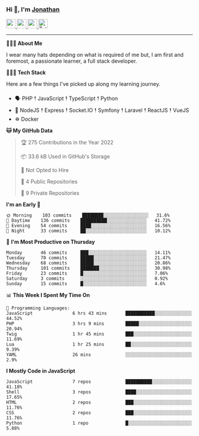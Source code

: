 ### Hi 👋, I'm [Jonathan](https://jonathan-d.ch) 

<p>
  <a href="https://www.twitter.com/redkill2108">
    <img src="https://img.shields.io/badge/twitter-%231DA1F2.svg?&style=for-the-badge&logo=twitter&logoColor=white" height=25>
  </a>
  <a href="https://www.linkedin.com/in/jdebetaz">
    <img src="https://img.shields.io/badge/linkedin-%230077B5.svg?&style=for-the-badge&logo=linkedin&logoColor=white" height=25>
  </a>
  <a href="https://www.instagram.com/jdebetaz/">
    <img src="https://img.shields.io/badge/instagram-%23E4405F.svg?&style=for-the-badge&logo=instagram&logoColor=white" height=25>
  </a>
  <a href="https://wakatime.com/@5c95ead1-71ee-4ecc-9a32-6c2b293dd432">
    <img src="https://wakatime.com/badge/user/5c95ead1-71ee-4ecc-9a32-6c2b293dd432.svg?style=for-the-badge" height=25 alt="Total time coded since Aug 23 2019" />
  </a>
</p>

-------

**🙋🏻‍♂️ About Me** 

<p>I wear many hats depending on what is required of me but, I am first and foremost, a passionate learner, a full stack developer.</p>

**👨🏻‍💻 Tech Stack** 

<p>Here are a few things I've picked up along my learning journey.</p>

- 🗣 PHP 𒑰 JavaScript 𒑰 TypeScript 𒑰 Python
- 🎒 NodeJS 𒑰 Express 𒑰 Socket.IO 𒑰 Symfony 𒑰 Laravel 𒑰 ReactJS 𒑰 VueJS
- ♽ Docker

<!--START_SECTION:waka-->
**🐱 My GitHub Data** 

> 🏆 275 Contributions in the Year 2022
 > 
> 📦 33.6 kB Used in GitHub's Storage 
 > 
> 🚫 Not Opted to Hire
 > 
> 📜 4 Public Repositories 
 > 
> 🔑 9 Private Repositories  
 > 
**I'm an Early 🐤** 

```text
🌞 Morning    103 commits    ████████░░░░░░░░░░░░░░░░░   31.6% 
🌆 Daytime    136 commits    ██████████░░░░░░░░░░░░░░░   41.72% 
🌃 Evening    54 commits     ████░░░░░░░░░░░░░░░░░░░░░   16.56% 
🌙 Night      33 commits     ██░░░░░░░░░░░░░░░░░░░░░░░   10.12%

```
📅 **I'm Most Productive on Thursday** 

```text
Monday       46 commits     ███░░░░░░░░░░░░░░░░░░░░░░   14.11% 
Tuesday      70 commits     █████░░░░░░░░░░░░░░░░░░░░   21.47% 
Wednesday    68 commits     █████░░░░░░░░░░░░░░░░░░░░   20.86% 
Thursday     101 commits    ███████░░░░░░░░░░░░░░░░░░   30.98% 
Friday       23 commits     █░░░░░░░░░░░░░░░░░░░░░░░░   7.06% 
Saturday     3 commits      ░░░░░░░░░░░░░░░░░░░░░░░░░   0.92% 
Sunday       15 commits     █░░░░░░░░░░░░░░░░░░░░░░░░   4.6%

```


📊 **This Week I Spent My Time On** 

```text
💬 Programming Languages: 
JavaScript               6 hrs 43 mins       ███████████░░░░░░░░░░░░░░   44.52% 
PHP                      3 hrs 9 mins        █████░░░░░░░░░░░░░░░░░░░░   20.94% 
Twig                     1 hr 45 mins        ███░░░░░░░░░░░░░░░░░░░░░░   11.69% 
Lua                      1 hr 25 mins        ██░░░░░░░░░░░░░░░░░░░░░░░   9.39% 
YAML                     26 mins             ░░░░░░░░░░░░░░░░░░░░░░░░░   2.9%

```

**I Mostly Code in JavaScript** 

```text
JavaScript               7 repos             ██████████░░░░░░░░░░░░░░░   41.18% 
Shell                    3 repos             ████░░░░░░░░░░░░░░░░░░░░░   17.65% 
HTML                     2 repos             ███░░░░░░░░░░░░░░░░░░░░░░   11.76% 
CSS                      2 repos             ███░░░░░░░░░░░░░░░░░░░░░░   11.76% 
Python                   1 repo              █░░░░░░░░░░░░░░░░░░░░░░░░   5.88%

```



<!--END_SECTION:waka-->
